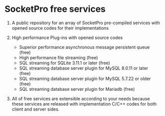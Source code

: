 # SocketPro free services

1.  A public repository for an array of SocketPro pre-compiled services with opened source codes for their implementations

2.  High performance Plug-ins with opened source codes
    - Superior performance asynchronous message persistent queue (free)
    - High performance file streaming (free)
    - SQL streaming for SQLite 3.11.1 or later (free)
    - SQL streaming database server plugin for MySQL 8.0.11 or later (free)
    - SQL streaming database server plugin for MySQL 5.7.22 or older (free)
    - SQL streaming database server plugin for Mariadb (free)

3.  All of free services are extensible according to your needs because these services are released with implementation C/C++ codes for both client and server sides.

